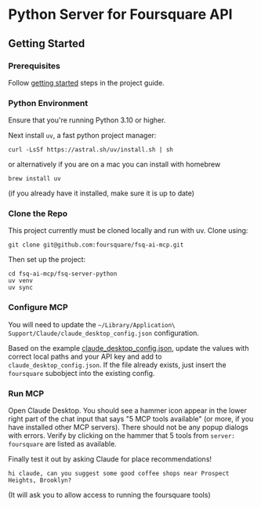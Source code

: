 # Python Server for Foursquare API

## Getting Started

### Prerequisites

Follow [getting started](../README.md) steps in the project guide.

### Python Environment

Ensure that you're running Python 3.10 or higher.

Next install `uv`, a fast python project manager:

```
curl -LsSf https://astral.sh/uv/install.sh | sh
```
or alternatively if you are on a mac you can install with homebrew
```
brew install uv
```
(if you already have it installed, make sure it is up to date)

### Clone the Repo

This project currently must be cloned locally and run with uv. Clone using:
```
git clone git@github.com:foursquare/fsq-ai-mcp.git
```
Then set up the project:
```
cd fsq-ai-mcp/fsq-server-python
uv venv
uv sync
```

### Configure MCP

You will need to update the `~/Library/Application\ Support/Claude/claude_desktop_config.json` configuration.

Based on the example [claude_desktop_config.json](claude_desktop_config.json), update the values with correct local paths and your API key and add to `claude_desktop_config.json`. If the file already exists, just insert the `foursquare` subobject into the existing config.

### Run MCP

Open Claude Desktop. You should see a hammer icon appear in the lower right part of the chat input that says "5 MCP tools available" (or more, if you have installed other MCP servers). There should not be any popup dialogs with errors. Verify by clicking on the hammer that 5 tools from `server: foursquare` are listed as available.

Finally test it out by asking Claude for place recommendations!
```
hi claude, can you suggest some good coffee shops near Prospect Heights, Brooklyn?
```
(It will ask you to allow access to running the foursquare tools)
